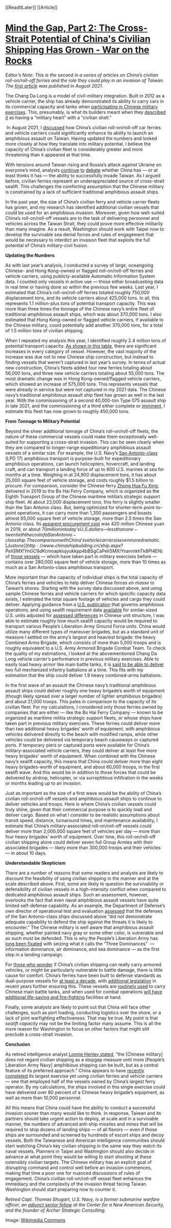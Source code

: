 [[ReadItLater]] [[Article]]

# [Mind the Gap, Part 2: The Cross-Strait Potential of China's Civilian Shipping Has Grown - War on the Rocks](http://warontherocks.com/2022/10/mind-the-gap-part-2-the-cross-strait-potential-of-chinas-civilian-shipping-has-grown/)

*Editor’s Note: This is the second in a series of articles on China’s civilian roll-on/roll-off ferries and the role they could play in an invasion of Taiwan. The* [*first article*](https://warontherocks.com/2021/08/mind-the-gap-how-chinas-civilian-shipping-could-enable-a-taiwan-invasion/) *was published in August 2021.*

The Chang Da Long is a model of civil-military integration. Built in 2012 as a vehicle carrier, the ship has already demonstrated its ability to carry cars in its commercial capacity and tanks when [participating in Chinese military exercises](https://www.js7tv.cn/video/202006_219448.html). This, presumably, is what its builders meant when they [described it](https://www.sohu.com/a/222274381_175033) as having a “military heart” with a “civilian shell.”

 In August 2021, I [discussed](https://warontherocks.com/2021/08/mind-the-gap-how-chinas-civilian-shipping-could-enable-a-taiwan-invasion/) how China’s civilian roll-on/roll-off car ferries and vehicle carriers could significantly enhance its ability to launch an amphibious assault on Taiwan. Having updated the numbers and looked more closely at how they translate into military potential, I believe the capacity of China’s civilian fleet is considerably greater and more threatening than it appeared at that time. 

With tensions around Taiwan rising and Russia’s attack against Ukraine on everyone’s mind, analysts [continue](https://warontherocks.com/2022/05/amateur-hour-part-i-the-chinese-invasion-of-taiwan/) [to](https://thehill.com/opinion/international/3601841-why-china-will-not-invade-taiwan/) [debate](https://warontherocks.com/2022/09/hedging-with-humility-reassessing-chinas-power-projection-capabilities-against-taiwan/) whether China has — or at least thinks it has — the ability to successfully invade Taiwan. As I argued before, civilian ferries represent an underappreciated source of cross-strait sealift. This challenges the comforting assumption that the Chinese military is constrained by a lack of sufficient traditional amphibious assault ships. 

In the past year, the size of China’s civilian ferry and vehicle carrier fleets has grown, and my research has identified additional civilian vessels that could be used for an amphibious invasion. Moreover, given how well-suited China’s roll-on/roll-off vessels are to the task of delivering personnel and vehicles across the Taiwan Strait, they could prove more effective militarily than many imagine. As a result, Washington should work with Taipei now to develop the survivable sea denial forces and rules of engagement that would be necessary to interdict an invasion fleet that exploits the full potential of China’s military-civil fusion.

**Updating the Numbers**

As with last year’s analysis, I conducted a survey of large, oceangoing Chinese- and Hong Kong-owned or flagged roll-on/roll-off ferries and vehicle carriers, using publicly-available Automatic Information System data. I counted only vessels in active use — those either broadcasting data in real time or having done so within the previous few weeks. Last year, I estimated that China’s roll-on/roll-off ferries totaled roughly 750,000 displacement tons, and its vehicle carriers about 425,000 tons. In all, this represents 1.1 million-plus tons of potential transport capacity. This was more than three times the tonnage of the Chinese navy’s entire fleet of traditional amphibious assault ships, which was about 370,000 tons. I also estimated that Hong Kong-owned or flagged vehicle carriers, if available to the Chinese military, could potentially add another 370,000 tons, for a total of 1.5 million tons of civilian shipping.

When I repeated my analysis this year, I identified roughly 2.4 million tons of potential transport capacity. [As shown in this table](http://warontherocks.com/wp-content/uploads/2022/10/Chinese_ferries_table.png), there are significant increases in every category of vessel. However, the vast majority of the increase was due not to new Chinese ship construction, but instead to finding vessels that weren’t captured in last year’s survey. In terms of actual new construction, China’s fleets added four new ferries totaling about 56,000 tons, and three new vehicle carriers totaling about 55,000 tons. The most dramatic change was in Hong Kong-owned/flagged vehicle carriers, which showed an increase of 575,000 tons. This represents vessels that were already in service but were not captured in my 2021 data. The Chinese navy’s traditional amphibious assault ship fleet has grown as well in the last year. With the commissioning of a second 40,000-ton Type 075 assault ship in late 2021, and the commissioning of a third either complete or [imminent](https://twitter.com/AlexLuck9/status/1569974138529353730), I estimate this fleet has now grown to roughly 450,000 tons.

**From Tonnage to Military Potential**

Beyond the sheer additional tonnage of China’s roll-on/roll-off fleets, the nature of these commercial vessels could make them exceptionally well-suited for supporting a cross-strait invasion. This can be seen clearly when they are compared to longer-range expeditionary amphibious assault vessels of a similar size. For example, the U.S. Navy’s [San Antonio-class](https://www.militarynewbie.com/wp-content/uploads/2013/11/US-Marine-Corps-Amphibious-Ships-and-Landing-Craft-Data-Book-MCRP-3-31B.pdf) (LPD 17) amphibious transport is purpose-built for expeditionary amphibious operations, can launch helicopters, hovercraft, and landing craft, and can transport a landing force of up to 800 U.S. marines at sea for months at a time. Weighing in at 24,900 displacement tons, it has about 25,000 square feet of vehicle storage, and costs roughly $1.5 billion to procure. For comparison, consider the Chinese ferry [Zhong Hua Fu Xing](https://www.youtube.com/watch?v=gxJj9G55dQA), delivered in 2019 to the Bo Hai Ferry Company, which is organized as the Eighth Transport Group of the Chinese maritime militia’s strategic support ship fleet. At about 23,000 displacement tons, this ferry is slightly smaller than the San Antonio class. But, being optimized for shorter-term point-to-point operations, it can carry more than 1,300 passengers and boasts almost 65,000 square feet of vehicle storage, more than 2.5 times the San Antonio class. Its [apparent procurement cost](https://www.youtube.com/watch?v=gxJj9G55dQA) was 420 million Chinese yuan in 2019, or about $70 million in today’s U.S. dollars — less than one-twentieth the cost of a San Antonio-class ship. The comparison with China’s vehicle carriers is even more dramatic. [Just one](http://www.chinashipbuilding.cn/ship.aspx?PeIiSMX!YnGC9dKcm$oapklujyukkpp4bBSgCaPeIiSMX!YnanmkhTk8Pl4EN) of [those vessels](https://digital-commons.usnwc.edu/cgi/viewcontent.cgi?article=1015&context=cmsi-maritime-reports) — which have taken part in military exercises before — contains over 280,000 square feet of vehicle storage, more than 10 times as much as a San Antonio-class amphibious transport.

More important than the capacity of individual ships is the total capacity of China’s ferries and vehicles to help deliver Chinese forces *en masse* to Taiwan’s shores. Starting with the survey data discussed above, and using sample Chinese ferries and vehicle carriers for which specific capacity data exists, I estimated the total square footage of vehicles and cargo they could deliver. Applying guidance from a [U.S. publication](https://www.jcs.mil/Portals/36/Documents/Doctrine/pubs/jp3_02.pdf) that governs amphibious operations, and using sealift requirement data [available](https://www.sddc.army.mil/sites/TEA/Functions/Deployability/DeployabilityAnalysis/Key%2520Publications/PAM_700-5.pdf?Mobile=1&Source=/sites/TEA/Functions/Deployability/DeployabilityAnalysis/_layouts/mobile/view.aspx?List=60989ced-4d03-48b5-9aeb-a195bc06c411&View=2f80d985-d44d-4b14-abca-3f85ae8ccfd0&CurrentPage=1) for similar-sized U.S. units adjusted for [assessed differences](https://armypubs.army.mil/epubs/DR_pubs/DR_a/ARN33195-ATP_7-100.3-000-WEB-1.pdf) in Chinese unit structure, I was able to estimate roughly how much sealift capacity would be required to transport various People’s Liberation Army Ground Force units. China would utilize many different types of maneuver brigades, but as a standard unit of measure I settled on the army’s largest and heaviest brigade: the heavy Combined Arms Brigade, which consists of more than 5,000 troops and is roughly equivalent to a U.S. Army Armored Brigade Combat Team. To check the quality of my estimations, I looked at the abovementioned Chang Da Long vehicle carrier’s performance in previous military exercises. Able to easily load heavy armor like main battle tanks, it is [said to be able to deliver](https://www.sohu.com/a/222274381_175033) two full mechanized infantry battalions at a time. This fits with my estimation that the ship could deliver 1.9 heavy combined-arms battalions.

In the first wave of an assault the Chinese navy’s traditional amphibious assault ships could deliver roughly one heavy brigade’s worth of equipment (though likely spread over a larger number of lighter amphibious brigades) and about 21,000 troops. This pales in comparison to the capacity of its civilian fleet. For my calculations, I considered only those ferries owned by companies that are either — like the Bo Hai Ferry Company — known to be organized as maritime militia strategic support fleets, or whose ships have taken part in previous military exercises. These ferries could deliver more than two additional heavy brigades’ worth of equipment, with amphibious vehicles delivered directly to the beach with modified ramps, while other vehicles could be delivered via temporary beach causeways or captured ports. If temporary piers or captured ports were available for China’s military-associated vehicle carriers, they could deliver at least five more heavy brigades’ worth of equipment. When combined with the Chinese navy’s sealift capacity, this means that China could deliver more than eight heavy brigades-worth of equipment, and about 60,000 troops, in the first sealift wave. And this would be in addition to those forces that could be delivered by airdrop, helicopter, or via surreptitious infiltration in the weeks or months leading up to an invasion.

Just as important as the size of a first wave would be the ability of China’s civilian roll-on/roll-off vessels and amphibious assault ships to continue to deliver vehicles and troops. Here is where China’s civilian vessels could truly shine, given that their commercial purpose is to quickly load and deliver cargo. Based on what I consider to be realistic assumptions about transit speed, distance, turnaround times, and maintenance availability, I estimate that China’s military-associated roll-on/roll-off vessels could deliver more than 2,000,000 square feet of vehicles per day — more than four heavy brigades’ worth of equipment. Over time, this roll-on/roll-off civilian shipping alone could deliver seven full Group Armies with their associated brigades — likely more than 300,000 troops and their vehicles — in about 10 days.

**Understandable Skepticism**

There are a number of reasons that some readers and analysts are likely to discount the feasibility of using civilian shipping in the manner and at the scale described above. First, some are likely to question the survivability or defensibility of civilian vessels in a high-intensity conflict when compared to dedicated amphibious assault ships. Such an assessment, however, overlooks the fact that even naval amphibious assault vessels have quite limited self-defense capability. As an example, the Department of Defense’s own director of operational test and evaluation [assessed](https://www.dote.osd.mil/Portals/97/pub/reports/FY2011/navy/2011lpd17.pdf?ver=2019-08-22-112033-630) that the defenses of the San Antonio-class ships discussed above “did not demonstrate adequate capability to defend the ship against the threats it is likely to encounter.” The Chinese military is well aware that amphibious assault shipping, whether painted navy gray or some other color, is vulnerable and as such must be defended. This is why the People’s Liberation Army has [long been fixated](https://www.airuniversity.af.edu/CASI/Display/Article/2421219/in-their-own-words-plas-science-of-campaigns/) with seizing what it calls the “Three Dominances”  — information dominance, air dominance, and sea dominance — as the first step in a landing campaign. 

For [those who wonder](https://warontherocks.com/2022/05/amateur-hour-part-i-the-chinese-invasion-of-taiwan/) if China’s civilian shipping can really carry armored vehicles, or might be particularly vulnerable to battle damage, there is little cause for comfort. China’s ferries have been built to defense standards as dual-purpose vessels for [at least a decade](https://www.globalsecurity.org/military/world/china/stuft-ro-pax-2300.htm), with [additional legislation](https://digital-commons.usnwc.edu/cgi/viewcontent.cgi?article=1003&context=cmsi-maritime-reports) in recent years further ensuring this. These vessels are [routinely used](https://www.globaltimes.cn/page/202110/1236527.shtml) to carry Chinese main battle tanks, and when used for combat operations [will have additional life-saving and fire-fighting](https://www.sohu.com/a/222274381_175033) facilities at hand.

Finally, some analysts are likely to point out that China will face other challenges, such as port loading, conducting logistics over the shore, or a lack of joint warfighting effectiveness. That may be true. My point is that *sealift capacity* may not be the limiting factor many assume. This is all the more reason for Washington to focus on other factors that might still preclude a cross-strait invasion.

**Conclusion**

As retired intelligence analyst [Lonnie Henley stated](https://digital-commons.usnwc.edu/cgi/viewcontent.cgi?article=1003&context=cmsi-maritime-reports), “the \[Chinese military\] does not regard civilian shipping as a stopgap measure until more \[People’s Liberation Army Navy\] amphibious shipping can be built, but as a central feature of its preferred approach.” China appears to have [recently completed](https://news.usni.org/2022/09/28/chinese-launch-assault-craft-from-civilian-car-ferries-in-mass-amphibious-invasion-drill-satellite-photos-show) its largest exercise yet using civilian ferries and vehicle carriers — one that employed half of the vessels owned by China’s largest ferry operator. By my calculations, the ships involved in this single exercise could have delivered over 80 percent of a Chinese heavy brigade’s equipment, as well as more than 10,000 personnel.

All this means that China could have the ability to conduct a successful invasion sooner than many would like to think. In response, Taiwan and its partners should take urgent action to deploy, at scale and in a survivable manner, the numbers of advanced anti-ship missiles and mines that will be required to stop dozens of landing ships — of all flavors — even if those ships are surrounded and screened by hundreds of escort ships and decoy vessels. Both the Taiwanese and American intelligence communities should start watching China’s key civilian shipping in the same way they watch its naval vessels. Planners in Taipei and Washington should also decide in advance at what point they would be willing to start shooting at these ostensibly civilian targets. The Chinese military has an explicit goal of disrupting command and control well before an invasion commences, making that time a poor one for nuanced discussions of rules of engagement. China’s civilian roll-on/roll-off vessel fleet enhances the immediacy and the complexity of the invasion threat facing Taiwan. Washington should start preparing now to counter it.

*Retired Capt. Thomas Shugart, U.S. Navy, is a former submarine warfare officer, an* [*adjunct senior fellow*](https://www.cnas.org/people/tom-shugart) *at the Center for a New American Security, and the founder of Archer Strategic Consulting.*

Image: [Wikimedia Commons](https://commons.wikimedia.org/wiki/Category:COSCO_Star_(ship,_1993)#/media/File:COSCO_Star_Shipped_in_Keelung_Port_20140518a.jpg)